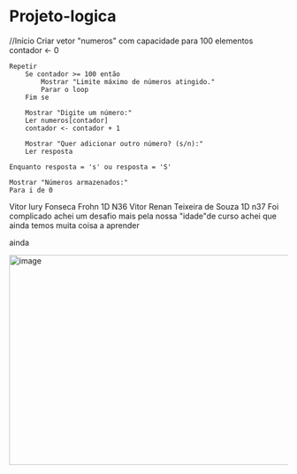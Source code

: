 # Projeto-logica
//Início
    Criar vetor "numeros" com capacidade para 100 elementos
    contador <- 0

    Repetir
        Se contador >= 100 então
            Mostrar "Limite máximo de números atingido."
            Parar o loop
        Fim se

        Mostrar "Digite um número:"
        Ler numeros[contador]
        contador <- contador + 1

        Mostrar "Quer adicionar outro número? (s/n):"
        Ler resposta

    Enquanto resposta = 's' ou resposta = 'S'

    Mostrar "Números armazenados:"
    Para i de 0
Vitor Iury Fonseca Frohn 1D N36
Vitor Renan Teixeira de Souza 1D n37
 Foi complicado achei um desafio mais pela nossa "idade"de curso achei que ainda temos muita coisa a aprender

ainda 

<img width="792" height="380" alt="image" src="https://github.com/user-attachments/assets/23a4d512-03e9-41d2-8dbe-a6d028891be3" />
